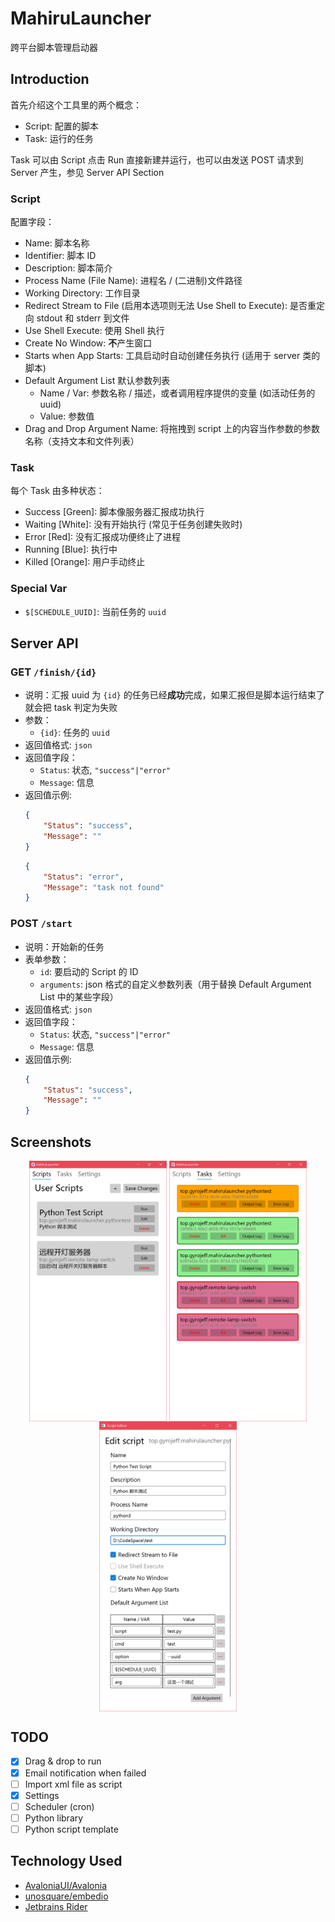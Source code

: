 # MahiruLauncher

跨平台脚本管理启动器

## Introduction

首先介绍这个工具里的两个概念：

* Script: 配置的脚本
* Task: 运行的任务

Task 可以由 Script 点击 Run 直接新建并运行，也可以由发送 POST 请求到 Server 产生，参见 Server API Section

### Script

配置字段：

* Name: 脚本名称
* Identifier: 脚本 ID
* Description: 脚本简介
* Process Name (File Name): 进程名 / (二进制)文件路径
* Working Directory: 工作目录
* Redirect Stream to File (启用本选项则无法 Use Shell to Execute): 是否重定向 stdout 和 stderr 到文件
* Use Shell Execute: 使用 Shell 执行
* Create No Window: **不**产生窗口
* Starts when App Starts: 工具启动时自动创建任务执行 (适用于 server 类的脚本)
* Default Argument List 默认参数列表
  * Name / Var: 参数名称 / 描述，或者调用程序提供的变量 (如活动任务的 uuid)
  * Value: 参数值
* Drag and Drop Argument Name: 将拖拽到 script 上的内容当作参数的参数名称（支持文本和文件列表）

### Task

每个 Task 由多种状态：

* Success [Green]: 脚本像服务器汇报成功执行
* Waiting [White]: 没有开始执行 (常见于任务创建失败时)
* Error [Red]: 没有汇报成功便终止了进程
* Running [Blue]: 执行中
* Killed [Orange]: 用户手动终止

### Special Var

* `$[SCHEDULE_UUID]`: 当前任务的 `uuid`

## Server API

### GET `/finish/{id}`

* 说明：汇报 uuid 为 `{id}` 的任务已经**成功**完成，如果汇报但是脚本运行结束了就会把 task 判定为失败
* 参数：
  * `{id}`: 任务的 `uuid`
* 返回值格式: `json`
* 返回值字段：
  * `Status`: 状态, `"success"|"error"`
  * `Message`: 信息
* 返回值示例:
  ```json
  {
	  "Status": "success",
	  "Message": ""
  }
  ```
  ```json
  {
	  "Status": "error",
	  "Message": "task not found"
  }
  ```

### POST `/start`

* 说明：开始新的任务
* 表单参数：
  * `id`: 要启动的 Script 的 ID
  * `arguments`: json 格式的自定义参数列表（用于替换 Default Argument List 中的某些字段）
* 返回值格式: `json`
* 返回值字段：
  * `Status`: 状态, `"success"|"error"`
  * `Message`: 信息
* 返回值示例:
  ```json
  {
	  "Status": "success",
	  "Message": ""
  }
  ```

## Screenshots

<div align="center">
	<img src="./screenshots/scripts.png" width=220 style="vertical-align: middle">
	<img src="./screenshots/tasks.png" width=220 style="vertical-align: middle">
	<img src="./screenshots/editor.png" width=220 style="vertical-align: middle">
</div>

## TODO

- [x] Drag & drop to run
- [x] Email notification when failed
- [ ] Import xml file as script
- [x] Settings
- [ ] Scheduler (cron)
- [ ] Python library
- [ ] Python script template

## Technology Used

* [AvaloniaUI/Avalonia](https://github.com/AvaloniaUI/Avalonia)
* [unosquare/embedio](https://github.com/unosquare/embedio)
* [Jetbrains Rider](https://www.jetbrains.com/rider/)
